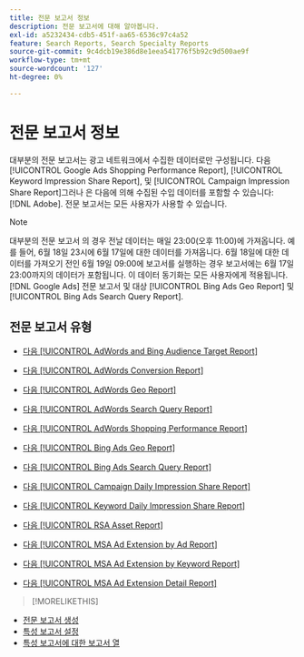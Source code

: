 ```yaml
---
title: 전문 보고서 정보
description: 전문 보고서에 대해 알아봅니다.
exl-id: a5232434-cdb5-451f-aa65-6536c97c4a52
feature: Search Reports, Search Specialty Reports
source-git-commit: 9c4dcb19e386d8e1eea541776f5b92c9d500ae9f
workflow-type: tm+mt
source-wordcount: '127'
ht-degree: 0%

---
```


# 전문 보고서 정보

대부분의 전문 보고서는 광고 네트워크에서 수집한 데이터로만 구성됩니다. 다음 [!UICONTROL Google Ads Shopping Performance Report], [!UICONTROL Keyword Impression Share Report], 및 [!UICONTROL Campaign Impression Share Report]그러나 은 다음에 의해 수집된 수입 데이터를 포함할 수 있습니다: [!DNL Adobe]. 전문 보고서는 모든 사용자가 사용할 수 있습니다.

>[!NOTE]
>
>대부분의 전문 보고서 의 경우 전날 데이터는 매일 23:00(오후 11:00)에 가져옵니다. 예를 들어, 6월 18일 23시에 6월 17일에 대한 데이터를 가져옵니다. 6월 18일에 대한 데이터를 가져오기 전인 6월 19일 09:00에 보고서를 실행하는 경우 보고서에는 6월 17일 23:00까지의 데이터가 포함됩니다. 이 데이터 동기화는 모든 사용자에게 적용됩니다. [!DNL Google Ads] 전문 보고서 및 대상 [!UICONTROL Bing Ads Geo Report] 및 [!UICONTROL Bing Ads Search Query Report].

## 전문 보고서 유형

* [다음 [!UICONTROL AdWords and Bing Audience Target Report]](/help/search-social-commerce/reports/management/specialty/adwords-bing-audience-target-report.md)

* [다음 [!UICONTROL AdWords Conversion Report]](/help/search-social-commerce/reports/management/specialty/adwords-conversion-report.md)

* [다음 [!UICONTROL AdWords Geo Report]](/help/search-social-commerce/reports/management/specialty/adwords-geo-report.md)

* [다음 [!UICONTROL AdWords Search Query Report]](/help/search-social-commerce/reports/management/specialty/adwords-search-query-report.md)

* [다음 [!UICONTROL AdWords Shopping Performance Report]](/help/search-social-commerce/reports/management/specialty/adwords-shopping-performance-report.md)

* [다음 [!UICONTROL Bing Ads Geo Report]](/help/search-social-commerce/reports/management/specialty/bing-ads-geo-report.md)

* [다음 [!UICONTROL Bing Ads Search Query Report]](/help/search-social-commerce/reports/management/specialty/bing-ads-search-query-report.md)

* [다음 [!UICONTROL Campaign Daily Impression Share Report]](/help/search-social-commerce/reports/management/specialty/campaign-daily-impression-share-report.md)

* [다음 [!UICONTROL Keyword Daily Impression Share Report]](/help/search-social-commerce/reports/management/specialty/keyword-daily-impression-share-report.md)

* [다음 [!UICONTROL RSA Asset Report]](/help/search-social-commerce/reports/management/specialty/rsa-asset-report.md)

* [다음 [!UICONTROL MSA Ad Extension by Ad Report]](msa-ad-extension-detail-report.md)

* [다음 [!UICONTROL MSA Ad Extension by Keyword Report]](msa-ad-extension-by-keyword-report.md)

* [다음 [!UICONTROL MSA Ad Extension Detail Report]](msa-ad-extension-by-ad-report.md)

>[!MORELIKETHIS]
>
* [전문 보고서 생성](/help/search-social-commerce/reports/management/specialty/specialty-report-generate.md)
* [특성 보고서 설정](/help/search-social-commerce/reports/management/specialty/specialty-report-settings.md)
* [특성 보고서에 대한 보고서 열](/help/search-social-commerce/reports/management/specialty/specialty-report-columns.md)
